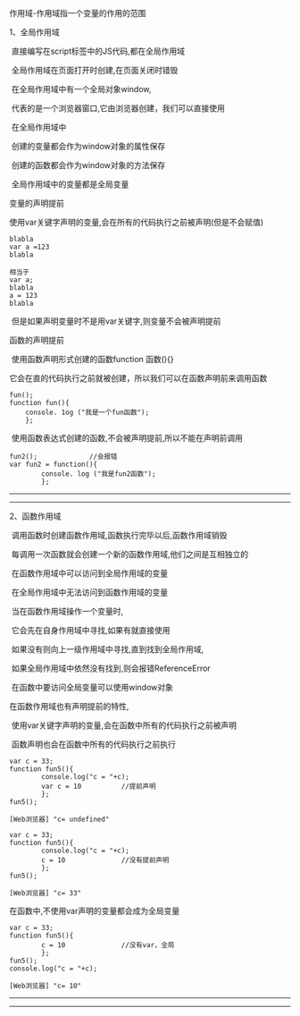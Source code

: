 作用域-作用域指一个变量的作用的范围

1、全局作用域

​		直接编写在script标签中的JS代码,都在全局作用域

​		全局作用域在页面打开时创建,在页面关闭时错毁

​		在全局作用域中有一个全局对象window,

​			代表的是一个浏览器窗口,它由浏览器创建，我们可以直接使用

​		在全局作用域中

​			创建的变量都会作为window对象的属性保存

​			创建的函数都会作为window对象的方法保存

​		全局作用域中的变量都是全局变量

 

变量的声明提前

​	使用var关键字声明的变量,会在所有的代码执行之前被声明(但是不会赋值)

```
blabla
var a =123
blabla

相当于
var a;
blabla
a = 123 
blabla
```

​	但是如果声明变量时不是用var关键字,则变量不会被声明提前

函数的声明提前

​	使用函数声明形式创建的函数function  函数(){}

​		它会在直的代码执行之前就被创建，所以我们可以在函数声明前来调用函数

```
fun();
function fun(){
	console. 1og ("我是一个fun函数");
	};
```

​	使用函数表达式创建的函数,不会被声明提前,所以不能在声明前调用

```
fun2();				//会报错
var fun2 = function(){
        console. log ("我是fun2函数");
        };
```



---------

-----

2、函数作用域

​	调用函数时创建函数作用域,函数执行完毕以后,函数作用域销毁

​	每调用一次函数就会创建一个新的函数作用域,他们之间是互相独立的

​		在函数作用域中可以访问到全局作用域的变量

​		在全局作用域中无法访问到函数作用域的变量

​	当在函数作用域操作一个变量时,

​		它会先在自身作用域中寻找,如果有就直接使用

​		如果没有则向上一级作用域中寻找,直到找到全局作用域,

​		如果全局作用域中依然没有找到,则会报错ReferenceError

​	在函数中要访问全局变量可以使用window对象



在函数作用域也有声明提前的特性,

​	使用var关键字声明的变量,会在函数中所有的代码执行之前被声明

​	函数声明也会在函数中所有的代码执行之前执行

```
var c = 33;
function fun5(){
		console.log("c = "+c);
		var c = 10			//提前声明
		};
fun5();
		
[Web浏览器] "c= undefined"
```



```
var c = 33;
function fun5(){
		console.log("c = "+c);
		c = 10				//没有提前声明
		};
fun5();
		
[Web浏览器] "c= 33"
```

在函数中,不使用var声明的变量都会成为全局变量

```
var c = 33;
function fun5(){
		c = 10				//没有var，全局
		};
fun5();
console.log("c = "+c);

[Web浏览器] "c= 10"
```

--------------

------

